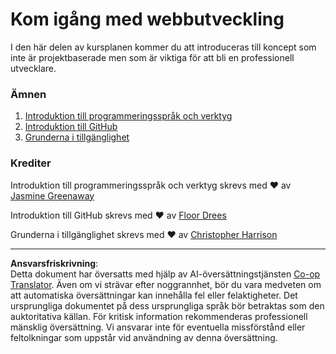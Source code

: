 <!--
CO_OP_TRANSLATOR_METADATA:
{
  "original_hash": "04683f4cfa46004179b0404b89a3065c",
  "translation_date": "2025-08-26T22:11:19+00:00",
  "source_file": "1-getting-started-lessons/README.md",
  "language_code": "sv"
}
-->
# Kom igång med webbutveckling

I den här delen av kursplanen kommer du att introduceras till koncept som inte är projektbaserade men som är viktiga för att bli en professionell utvecklare.

### Ämnen

1. [Introduktion till programmeringsspråk och verktyg](1-intro-to-programming-languages/README.md)
2. [Introduktion till GitHub](2-github-basics/README.md)
3. [Grunderna i tillgänglighet](3-accessibility/README.md)

### Krediter

Introduktion till programmeringsspråk och verktyg skrevs med ♥️ av [Jasmine Greenaway](https://twitter.com/paladique)

Introduktion till GitHub skrevs med ♥️ av [Floor Drees](https://twitter.com/floordrees)

Grunderna i tillgänglighet skrevs med ♥️ av [Christopher Harrison](https://twitter.com/geektrainer)

---

**Ansvarsfriskrivning**:  
Detta dokument har översatts med hjälp av AI-översättningstjänsten [Co-op Translator](https://github.com/Azure/co-op-translator). Även om vi strävar efter noggrannhet, bör du vara medveten om att automatiska översättningar kan innehålla fel eller felaktigheter. Det ursprungliga dokumentet på dess ursprungliga språk bör betraktas som den auktoritativa källan. För kritisk information rekommenderas professionell mänsklig översättning. Vi ansvarar inte för eventuella missförstånd eller feltolkningar som uppstår vid användning av denna översättning.